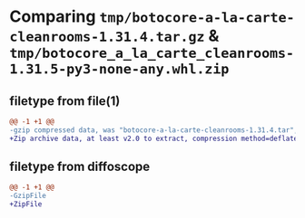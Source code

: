 # Comparing `tmp/botocore-a-la-carte-cleanrooms-1.31.4.tar.gz` & `tmp/botocore_a_la_carte_cleanrooms-1.31.5-py3-none-any.whl.zip`

## filetype from file(1)

```diff
@@ -1 +1 @@
-gzip compressed data, was "botocore-a-la-carte-cleanrooms-1.31.4.tar", last modified: Tue Jul 18 01:55:05 2023, max compression
+Zip archive data, at least v2.0 to extract, compression method=deflate
```

## filetype from diffoscope

```diff
@@ -1 +1 @@
-GzipFile
+ZipFile
```

